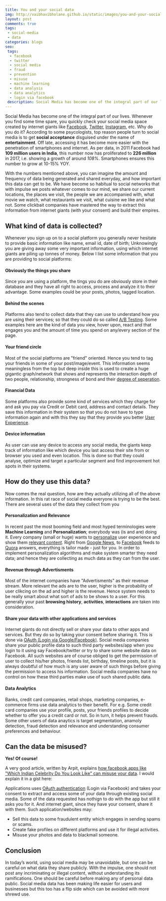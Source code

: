 ```yaml
---
title: You and your social data
img: http://vaibhavibholane.github.io/static/images/you-and-your-social-data/you-and-your-social-data.jpg
layout: post
comments: true
tags:
 - social-media
 - data
categories: blogs
seo:
 tags:
  - facebook
  - twitter
  - social media
  - fraud
  - prevention
  - misuse
  - machine learning
  - data analysis
  - data analytics
  - login via facebook
 description: Social Media has become one of the integral part of our lives. Whenever you find some time spare, you quickly check your social media space created by internet giants like Facebook, Twitter, Instagram, etc. Why do you do it? According to some psycologists, top reason people turn to social media is to get social acceptance disguised under the name of entertainment.
---
```


Social Media has become one of the integral part of our lives. Whenever you find some time spare, you quickly check your social media space created by internet giants like [Facebook](https://facebook.com), [Twitter](https://twitter.com), [Instagram](https://instagram.com), etc. Why do you do it? According to some psycologists, top reason people turn to social media is to get **social acceptance** disguised under the name of **entertainment**. Off late, accessing it has become more easier with the penetration of smartphones and internet. As per data, in 2011 Facebook had **109 million users in India**, this number now has proliferated to **226 million** in 2017, i.e. showing a growth of around _108%_. Smartphones ensures this number to grow at 10-15% YOY.

With the numbers mentioned above, you can imagine the amount and frequency of data being generated and shared everyday, and how important this data can get to be. We have become so habitual to social networks that with impulse we posts whatever comes to our mind, we share our current locations, the places we visit, the people we are accompanied with, what movie we watch, what restaurants we visit, what cuisine we like and what not. Some clickbait companies have mastered the way to extract this information from internet giants (with your consent) and build their empires.

## What kind of data is collected?
Whenever you sign up on to a social platform you generally never hesitate to provide basic information like name, email id, date of birth; Unknowingly you are giving away some very important information, using which internet giants are piling up tonnes of money. Below I list some information that you are providing to social platforms:

#### Obviously the things you share
Since you are using a platform, the tings you do are obviously store in their database and they have all right to access, process and analyze it to their advantage. Some examples could be your posts, photos, tagged location.

#### Behind the scenes
Platforms also tend to collect data that they can use to understand how you are using their services; so that they could do so called [A/B Testing](https://en.wikipedia.org/wiki/A/B_testing). Some examples here are the kind of data you view, hover upon, react and that engages you and the amount of time you spend on any/every section of the page.

#### Your friend circle
Most of the social platforms are "friend" oriented. Hence you tend to tag your friends in some of your post/image/event. This information seems meaningless from the top but deep inside this is used to create a huge gigantic graph/network that shows and represents the interaction depth of two people, relationship, strongness of bond and their [degree of seperation](https://en.wikipedia.org/wiki/Six_degrees_of_separation).

#### Financial Data
Some platforms also provide some kind of services which they charge for and ask you pay via Credit or Debit card, address and contact details. They save this information in their system so that you do not have to type information again and with this they say that they provide you better [User Experience](https://en.wikipedia.org/wiki/User_experience).

#### Device information
As user can use any device to access any social media, the giants keep track of information like which device you last access their site from or browser you used and even location. This is done so that they could analyse, optimize and target a particular segment and find improvement hot spots in their systems.

## How do they use this data?
Now comes the real question, how are they actually utilizing all of the above information. In this rat race of social media everyone is trying to be the best. There are several uses of the data they collect from you

#### Personalization and Relevance
In recent past the most booming field and most hyped terminologies were **Machine Learning** and **Personalization**; everybody was (is and are) doing it. Every company (small or huge) wants to [personalize](https://en.wikipedia.org/wiki/Personalization) user experience and show them [relevant content](https://relevantor.wordpress.com/2012/02/02/what-is-relevant-content-anyway/). Right from [Google News](https://news.google.com), to [Facebook](https://facebook.com) feeds to [Quora](https://quora.com) answers, everything is tailor made - just for you. In order to implement personalization algorithms and make system smarter they need data; and hence they are collecting as much data as they can from the user.

#### Revenue through Advertisments
Most of the internet companies have "Advertisments" as their revenue stream. More relevant the ads are to the user, higher is the probability of user clikcing on the ad and higher is the revenue. Hence system needs to be really smart about what sort of ads to be shows to a user. For this generally your past **browsing history**, **activities**, **interactions** are taken into consideration.

#### Share your data with other applications and services
Internet giants do not directly sell or share your data to other apps and services. But they do so by taking your consent before sharing it. This is done via [OAuth (Login via Google/Facebook)](https://en.wikipedia.org/wiki/OAuth). Social media companies share your public profile data to such third party websites/app when you login to it using say Facebook/twitter or try to share some website data on Facebook. All such websites are of course obliged to get the permission of user to collect his/her photos, friends list, birthday, timeline posts, but it is always doubtful of how much is any user aware of such things before giving the permission to access his information. Social media companies have no control on how these third parties make use of such shared public data.

#### Data Analytics
Banks, credit card companies, retail shops, marketing companies, e-commerce firms use data analytics to their benefit. For e.g. Some credit card companies use your profile, posts, your friends profiles to decide whether to offer you a credit card or not. So in turn, it helps prevent frauds. Some other users of data anaytics is target segmentation, anamoly detection, fraud detection and relevance and understanding consumer preferences and behaviour.

## Can the data be misused?
**Yes! Of course!**

A very good article, written by Arpit, explains [how facebook apps like "Which Indian Celebrity Do You Look Like" can misuse your data](http://arpitbhayani.me/blog/beware-of-which-indian-celebrity-do-you-look-like.html). I would explain it in a gist here:

Applications uses [OAuth authentication](https://en.wikipedia.org/wiki/OAuth) (Login via Facebook) and takes your consent to extract and access some of your data through existing social media. Some of the data requested has nothign to do with the app but still it asks you for it. And internet giant, since they have your consent, share it with them. Such application/websites may:
 - Sell this data to some fraudulent entity which engages in sending spams or scams.
 - Create fake profiles on different platforms and use it for illegal activities.
 - Misuse your photos and data to blackmail someone.

## Conclusion
In today’s world, using social media may be unavoidable, but one can be careful on what data they share publicly. With the impulse, one should not post any incriminating or illegal content, without understanding its ramifications. One should be careful before making any of personal data public. Social media data has been making life easier for users and businesses but this too has a flip side which can be avoided with more shrewd use.
